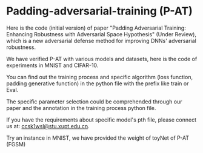 # Padding-adversarial-training (P-AT)
Here is the code (initial version) of paper "Padding Adversarial Training: Enhancing Robustness with Adversarial Space Hypothesis" (Under Review), which is a new adversarial defense method for improving DNNs' adversarial robustness.

We have verified P-AT with various models and datasets, here is the code of experiments in MNIST and CIFAR-10.

You can find out the training process and specific algorithm (loss function, padding generative function) in the python file with the prefix like train or Eval.

The specific parameter selection could be comprehended through our paper and the annotation in the training process python file.

If you have the requirements about specific model's pth file, please connect us at: ccsk1wsl@stu.xupt.edu.cn.

Try an instance in MNIST, we have provided the weight of toyNet of P-AT (FGSM)



